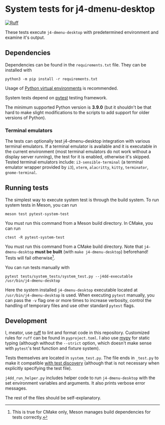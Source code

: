 # System tests for j4-dmenu-desktop

[![Ruff](https://img.shields.io/endpoint?url=https://raw.githubusercontent.com/astral-sh/ruff/main/assets/badge/v2.json)](https://github.com/astral-sh/ruff)

These tests execute `j4-dmenu-desktop` with predetermined environment and
examine it's output.

## Dependencies
Dependencies can be found in the `requirements.txt` file. They can be installed
with

```
python3 -m pip install -r requirements.txt
```

Usage of [Python virtual
environments](https://docs.python.org/3/library/venv.html) is recommended.

System tests depend on [pytest](https://docs.pytest.org/en/stable/) testing
framework.

The minimum supported Python version is **3.9.0** (but it shouldn't be that hard
to make slight modifications to the scripts to add support for older versions of
Python).

### Terminal emulators
The tests can optionally test j4-dmenu-desktop integration with various terminal
emulators. If a terminal emulator is available and it is executable in the
current environment (most terminal emulators do not work without a display
server running), the test for it is enabled, otherwise it's skipped. Tested
terminal emulators include: `i3-sensible-terminal` (a terminal emulator wrapper
provided by `i3`), `xterm`, `alacritty`, `kitty`, `terminator`, `gnome-terminal`.

## Running tests
The simplest way to execute system test is through the build system. To run
system tests in Meson, you can run

```
meson test pytest-system-test
```

You must run this command from a Meson build directory. In CMake, you can run

```
ctest -R pytest-system-test
```

You must run this command from a CMake build directory. Note that
`j4-dmenu-desktop` **must be built** (with `make j4-dmenu-desktop`) beforehand!
Tests will fail otherwise[^1].

You can run tests manually with

```
pytest tests/system_tests/system_test.py --j4dd-executable /usr/bin/j4-dmenu-desktop
```

Here the system installed `j4-dmenu-desktop` executable located at
`/usr/bin/j4-dmenu-desktop` is used. When executing `pytest` manually, you can
pass the `-v` flag one or more times to increase verbosity, control the handling
of temporary files and use other standard `pytest` flags.

## Development
I, meator, use [ruff](https://github.com/astral-sh/ruff) to lint and format code
in this repository. Customized rules for `ruff` can be found in
`pyproject.toml`. I also use [mypy](https://github.com/python/mypy) for static
typing (although without the `--strict` option, which doesn't make sense with
`pytest`'s test function and fixture system).

Tests themselves are located in `system_test.py`. The file ends in `_test.py` to
make it compatible [with test
discovery](https://docs.pytest.org/en/stable/explanation/goodpractices.html#test-discovery)
(although that is not necessary when explicitly specifying the test file).

`j4dd_run_helper.py` includes helper code to run `j4-dmenu-desktop` with the set
environment variables and arguments. It also prints verbose error messages.

The rest of the files should be self-explanatory.

[^1]: This is true for CMake only, Meson manages build dependencies for tests
      correctly.
